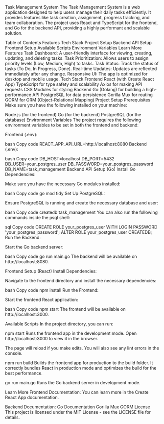 Task Management System
The Task Management System is a web application designed to help users manage their daily tasks efficiently. It provides features like task creation, assignment, progress tracking, and team collaboration. The project uses React and TypeScript for the frontend, and Go for the backend API, providing a highly performant and scalable solution.

Table of Contents
Features
Tech Stack
Project Setup
Backend API Setup
Frontend Setup
Available Scripts
Environment Variables
Learn More
Features
Task Dashboard: A user-friendly interface for viewing, creating, updating, and deleting tasks.
Task Prioritization: Allows users to assign priority levels (Low, Medium, High) to tasks.
Task Status: Track the status of tasks (To Do, In Progress, Done).
Real-time Updates: Updates are reflected immediately after any change.
Responsive UI: The app is optimized for desktop and mobile usage.
Tech Stack
Frontend
React (with Create React App)
TypeScript for type safety and scalability
Axios for making API requests
CSS Modules for styling
Backend
Go (Golang) for building a high-performance API
PostgreSQL for data persistence
Gorilla Mux for routing
GORM for ORM (Object-Relational Mapping)
Project Setup
Prerequisites
Make sure you have the following installed on your machine:

Node.js (for the frontend)
Go (for the backend)
PostgreSQL (for the database)
Environment Variables
The project requires the following environment variables to be set in both the frontend and backend:

Frontend (.env):

bash
Copy code
REACT_APP_API_URL=http://localhost:8080
Backend (.env):

bash
Copy code
DB_HOST=localhost
DB_PORT=5432
DB_USER=your_postgres_user
DB_PASSWORD=your_postgres_password
DB_NAME=task_management
Backend API Setup (Go)
Install Go Dependencies:

Make sure you have the necessary Go modules installed:

bash
Copy code
go mod tidy
Set Up PostgreSQL:

Ensure PostgreSQL is running and create the necessary database and user:

bash
Copy code
createdb task_management
You can also run the following commands inside the psql shell:

sql
Copy code
CREATE ROLE your_postgres_user WITH LOGIN PASSWORD 'your_postgres_password';
ALTER ROLE your_postgres_user CREATEDB;
Run the Backend:

Start the Go backend server:

bash
Copy code
go run main.go
The backend will be available on http://localhost:8080.

Frontend Setup (React)
Install Dependencies:

Navigate to the frontend directory and install the necessary dependencies:

bash
Copy code
npm install
Run the Frontend:

Start the frontend React application:

bash
Copy code
npm start
The frontend will be available on http://localhost:3000.

Available Scripts
In the project directory, you can run:

npm start
Runs the frontend app in the development mode.
Open http://localhost:3000 to view it in the browser.

The page will reload if you make edits.
You will also see any lint errors in the console.

npm run build
Builds the frontend app for production to the build folder.
It correctly bundles React in production mode and optimizes the build for the best performance.

go run main.go
Runs the Go backend server in development mode.

Learn More
Frontend Documentation:
You can learn more in the Create React App documentation.

Backend Documentation:
Go Documentation
Gorilla Mux
GORM
License
This project is licensed under the MIT License - see the LICENSE file for details.
